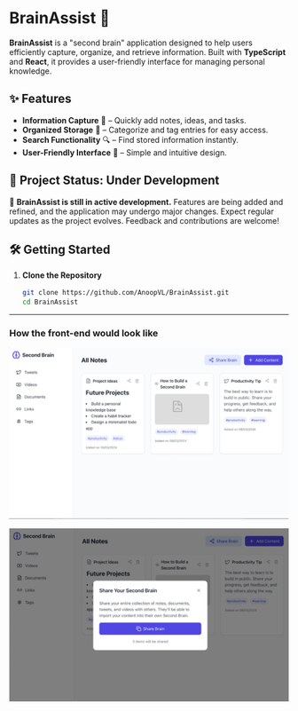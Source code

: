 # BrainAssist 🚀

**BrainAssist** is a "second brain" application designed to help users efficiently capture, organize, and retrieve information. Built with **TypeScript** and **React**, it provides a user-friendly interface for managing personal knowledge.

## ✨ Features

- **Information Capture** 📌 – Quickly add notes, ideas, and tasks.
- **Organized Storage** 📂 – Categorize and tag entries for easy access.
- **Search Functionality** 🔍 – Find stored information instantly.
- **User-Friendly Interface** 🎨 – Simple and intuitive design.

## 🚧 Project Status: Under Development

🚨 **BrainAssist is still in active development.** Features are being added and refined, and the application may undergo major changes. Expect regular updates as the project evolves. Feedback and contributions are welcome!

## 🛠 Getting Started

1. **Clone the Repository**
   ```bash
   git clone https://github.com/AnoopVL/BrainAssist.git
   cd BrainAssist
   ```

---

### How the front-end would look like

![Alt text](image.png)

![Alt text](image-1.png)
